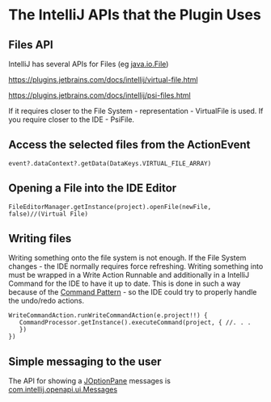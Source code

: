# The IntelliJ APIs that the Plugin Uses

## Files API

IntelliJ has several APIs for Files (eg  [java.io.File](https://docs.oracle.com/javase/7/docs/api/java/io/File.html))

https://plugins.jetbrains.com/docs/intellij/virtual-file.html

https://plugins.jetbrains.com/docs/intellij/psi-files.html  

If it requires closer to the File System - representation - VirtualFile is used. If you require closer to the IDE - PsiFile. 

## Access the selected files from the ActionEvent

``` event?.dataContext?.getData(DataKeys.VIRTUAL_FILE_ARRAY) ```

## Opening a File into the IDE Editor

``` FileEditorManager.getInstance(project).openFile(newFile, false)//(Virtual File) ``` 

## Writing files

Writing something onto the file system is not enough. 
If the File System changes - the IDE normally requires force refreshing. 
Writing something into must be wrapped in a Write Action Runnable and additionally in a IntelliJ Command for the IDE to have it up to date. 
This is done in such a way because of the [Command Pattern](https://en.wikipedia.org/wiki/Command_pattern#:~:text=In%20object%2Doriented%20programming%2C%20the,values%20for%20the%20method%20parameters) - so the IDE could try to properly handle the undo/redo actions.

``` 
WriteCommandAction.runWriteCommandAction(e.project!!) {
   CommandProcessor.getInstance().executeCommand(project, { //. . .
   })
}) 
``` 
   
## Simple messaging to the user

The API for showing a [JOptionPane](https://docs.oracle.com/javase/7/docs/api/javax/swing/JOptionPane.html) messages is [com.intellij.openapi.ui.Messages](https://github.com/JetBrains/intellij-community/blob/master/platform/platform-api/src/com/intellij/openapi/ui/Messages.java)


   
